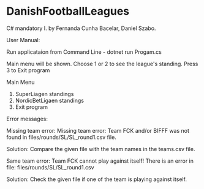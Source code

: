 # DanishFootballLeagues
C# mandatory I. by Fernanda Cunha Bacelar, Daniel Szabo.


User Manual:

Run applicataion from Command Line - dotnet run Progam.cs

Main menu will be shown. Choose 1 or 2 to see the league's standing.
Press 3 to Exit program

Main Menu
1. SuperLiagen standings
2. NordicBetLigaen standings
3. Exit program


Error messages:

Missing team error: Missing team error: Team FCK and/or BIFFF was not found in files/rounds/SL/SL_round1.csv file.

Solution: Compare the given file with the team names in the teams.csv file.


Same team error: Team FCK cannot play against itself! There is an error in file: files/rounds/SL/SL_round1.csv

Solution: Check the given file if one of the team is playing against itself.